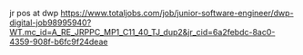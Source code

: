 
jr pos at dwp
https://www.totaljobs.com/job/junior-software-engineer/dwp-digital-job98995940?WT.mc_id=A_RE_JRPPC_MP1_C11_40_TJ_dup2&jr_cid=6a2febdc-8ac0-4359-908f-b6fc9f24deae

